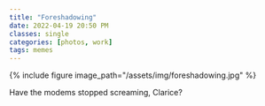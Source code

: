 ```yaml
---
title: "Foreshadowing"
date: 2022-04-19 20:50 PM
classes: single
categories: [photos, work]
tags: memes
---
```

{% include figure image_path="/assets/img/foreshadowing.jpg" %}

Have the modems stopped screaming, Clarice?
